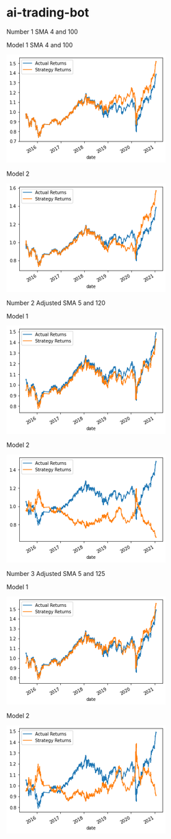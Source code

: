 # ai-trading-bot

Number 1
SMA 4 and 100

Model 1  SMA 4 and 100

![Screenshot](https://github.com/madhugirl/ai-trading-bot/blob/main/model_1.png)


Model 2 

![Screenshot](https://github.com/madhugirl/ai-trading-bot/blob/main/model_2.png)


Number 2
Adjusted SMA 5 and 120


Model 1

![Screenshot](https://github.com/madhugirl/ai-trading-bot/blob/main/model%201%20adjusted%20sma.png)

Model 2

![Screenshot](https://github.com/madhugirl/ai-trading-bot/blob/main/model%202%20adjusted%20sma.png)


Number 3
Adjusted SMA 5 and 125


Model 1

![Screenshot](https://github.com/madhugirl/ai-trading-bot/blob/main/model%201%20sma%203.png)

Model 2

![Screenshot](https://github.com/madhugirl/ai-trading-bot/blob/main/model%202%20sma%203.png)

